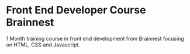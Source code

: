 # Front End Developer Course Brainnest
 1 Month training course in front end development from Brainnest focusing on HTML, CSS and Javascript.
